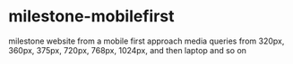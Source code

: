 # milestone-mobilefirst
milestone website from a mobile first approach
media queries from 320px, 360px, 375px, 720px, 768px, 1024px, and then laptop and so on
